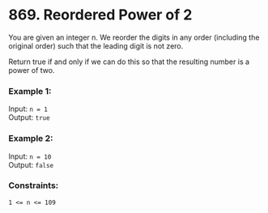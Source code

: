 # 869. Reordered Power of 2  
  

You are given an integer n. We reorder the digits in any order (including the original order) such that the leading digit is not zero.  
  
Return true if and only if we can do this so that the resulting number is a power of two.  
  
   
  
### **Example 1:**    
Input: ```n = 1```  
Output: ```true```  
  
### **Example 2:**    
Input: ```n = 10```  
Output: ```false```  
   
  
### **Constraints:**  
  
```1 <= n <= 109```  